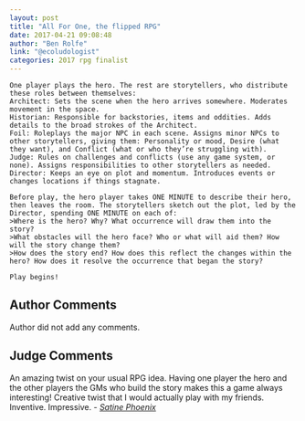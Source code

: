 ```yaml
---
layout: post
title: "All For One, the flipped RPG"
date: 2017-04-21 09:08:48
author: "Ben Rolfe"
link: "@ecoludologist"
categories: 2017 rpg finalist
---
```

```
One player plays the hero. The rest are storytellers, who distribute these roles between themselves:
Architect: Sets the scene when the hero arrives somewhere. Moderates movement in the space.
Historian: Responsible for backstories, items and oddities. Adds details to the broad strokes of the Architect.
Foil: Roleplays the major NPC in each scene. Assigns minor NPCs to other storytellers, giving them: Personality or mood, Desire (what they want), and Conflict (what or who they’re struggling with).
Judge: Rules on challenges and conflicts (use any game system, or none). Assigns responsibilities to other storytellers as needed.
Director: Keeps an eye on plot and momentum. Introduces events or changes locations if things stagnate.
 
Before play, the hero player takes ONE MINUTE to describe their hero, then leaves the room. The storytellers sketch out the plot, led by the Director, spending ONE MINUTE on each of:
>Where is the hero? Why? What occurrence will draw them into the story?
>What obstacles will the hero face? Who or what will aid them? How will the story change them?
>How does the story end? How does this reflect the changes within the hero? How does it resolve the occurrence that began the story?
 
Play begins!
```
## Author Comments 

Author did not add any comments.

## Judge Comments

An amazing twist on your usual RPG idea. Having one player the hero and the other players the GMs who build the story makes this a game always interesting! Creative twist that I would actually play with my friends. Inventive. Impressive. - [*Satine Phoenix*]({{site.baseurl}}/judges)
